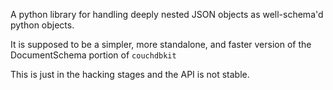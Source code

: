 A python library for handling deeply nested JSON objects
as well-schema'd python objects.

It is supposed to be a simpler, more standalone, and faster version
of the DocumentSchema portion of `couchdbkit`

This is just in the hacking stages and the API is not stable.
